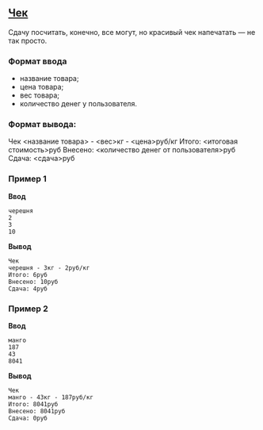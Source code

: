 ## [Чек](../../../solutions/2.1/21_f.py)

Сдачу посчитать, конечно, все могут, но красивый чек напечатать — не так просто.

### Формат ввода

- название товара;
- цена товара;
- вес товара;
- количество денег у пользователя.

### Формат вывода:

Чек
<название товара> - <вес>кг - <цена>руб/кг
Итого: <итоговая стоимость>руб
Внесено: <количество денег от пользователя>руб
Сдача: <сдача>руб

### Пример 1

__Ввод__
```plaintext
черешня
2
3
10
```

__Вывод__
```plaintext
Чек
черешня - 3кг - 2руб/кг
Итого: 6руб
Внесено: 10руб
Сдача: 4руб
```

### Пример 2

__Ввод__
```plaintext
манго
187
43
8041
```

__Вывод__
```plaintext
Чек
манго - 43кг - 187руб/кг
Итого: 8041руб
Внесено: 8041руб
Сдача: 0руб
```